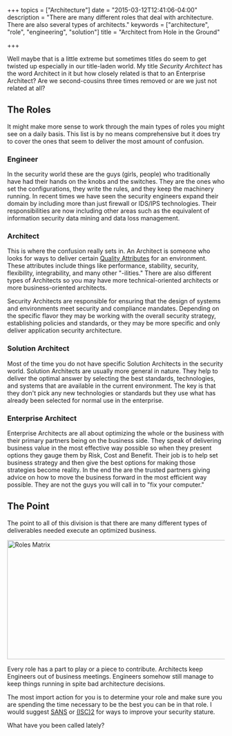 +++
topics = ["Architecture"]
date = "2015-03-12T12:41:06-04:00"
description = "There are many different roles that deal with architecture. There are also several types of architects."
keywords = ["architecture", "role", "engineering", "solution"]
title = "Architect from Hole in the Ground"

+++

Well maybe that is a little extreme but sometimes titles do seem to get twisted up especially in our title-laden world. My title *Security Architect* has the word Architect in it but how closely related is that to an Enterprise Architect? Are we second-cousins three times removed or are we just not related at all?

## The Roles

It might make more sense to work through the main types of roles you might see on a daily basis. This list is by no means comprehensive but it does try to cover the ones that seem to deliver the most amount of confusion.

### Engineer

In the security world these are the guys (girls, people) who traditionally have had their hands on the knobs and the switches. They are the ones who set the configurations, they write the rules, and they keep the machinery running. In recent times we have seen the security engineers expand their domain by including more than just firewall or IDS/IPS technologies. Their responsibilities are now including other areas such as the equivalent of information security data mining and data loss management.

### Architect

This is where the confusion really sets in. An Architect is someone who looks for ways to deliver certain [Quality Attributes][1] for an environment. These attributes include things like performance, stability, security, flexibility, integrability, and many other "-ilities." There are also different types of Architects so you may have more technical-oriented architects or more business-oriented architects.

Security Architects are responsible for ensuring that the design of systems and environments meet security and compliance mandates. Depending on the specific flavor they may be working with the overall security strategy, establishing policies and standards, or they may be more specific and only deliver application security architecture.

### Solution Architect

Most of the time you do not have specific Solution Architects in the security world. Solution Architects are usually more general in nature. They help to deliver the optimal answer by selecting the best standards, technologies, and systems that are available in the current environment. The key is that they don't pick any new technologies or standards but they use what has already been selected for normal use in the enterprise.

### Enterprise Architect

Enterprise Architects are all about optimizing the whole or the business with their primary partners being on the business side. They speak of delivering business value in the most effective way possible so when they present options they gauge them by Risk, Cost and Benefit. Their job is to help set business strategy and then give the best options for making those strategies become reality. In the end the are the trusted partners giving advice on how to move the business forward in the most efficient way possible. They are not the guys you will call in to "fix your computer."

## The Point

The point to all of this division is that there are many different types of deliverables needed execute an optimized business.

[<img src="http://www.secretchipmunk.com/wp-content/uploads/2013/08/archRolesMatrix3.png" alt="Roles Matrix" width="622" height="276" class="alignnone size-full wp-image-154" />][2]

Every role has a part to play or a piece to contribute. Architects keep Engineers out of business meetings. Engineers somehow still manage to keep things running in spite bad architecture decisions.

The most import action for you is to determine your role and make sure you are spending the time necessary to be the best you can be in that role. I would suggest [SANS][3] or [(ISC)2][4] for ways to improve your security stature.

What have you been called lately?

 [1]: http://bit.ly/175q0K9
 [2]: http://www.secretchipmunk.com/wp-content/uploads/2013/08/archRolesMatrix3.png
 [3]: http://www.sans.org/
 [4]: https://www.isc2.org/
